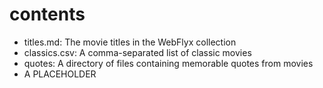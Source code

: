 # contents

- titles.md: The movie titles in the WebFlyx collection
- classics.csv: A comma-separated list of classic movies
- quotes: A directory of files containing memorable quotes from movies
- A PLACEHOLDER

